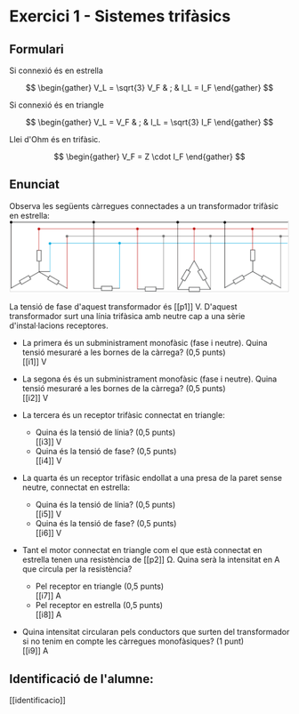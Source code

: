 # Exercici 1 - Sistemes trifàsics

## Formulari

Si connexió és en estrella

$$
\begin{gather}
V_L = \sqrt{3} V_F    &    ;    &    I_L = I_F
\end{gather}
$$

Si connexió és en triangle

$$
\begin{gather}
V_L = V_F    &    ;    &    I_L = \sqrt{3} I_F
\end{gather}
$$

Llei d'Ohm és en trifàsic.

$$
\begin{gather}
V_F = Z \cdot I_F
\end{gather}
$$

## Enunciat

Observa les següents càrregues connectades a un transformador trifàsic en estrella:
![](img/carregues_trif.png)

La tensió de fase d'aquest transformador és [[p1]] V. D'aquest transformador surt una línia trifàsica amb neutre cap a una sèrie d'instal·lacions receptores.

- La primera és un subministrament monofàsic (fase i neutre). Quina tensió mesuraré a les bornes de la càrrega? (0,5 punts)<br/>
[[i1]] V

- La segona és és un subministrament monofàsic (fase i neutre). Quina tensió mesuraré a les bornes de la càrrega? (0,5 punts)<br/>
[[i2]] V

- La tercera és un receptor trifàsic connectat en triangle:
  
    - Quina és la tensió de línia? (0,5 punts)<br/>
    [[i3]] V
    - Quina és la tensió de fase? (0,5 punts)<br/>
    [[i4]] V

- La quarta és un receptor trifàsic endollat a una presa de la paret sense neutre, connectat en estrella:
  
    - Quina és la tensió de línia? (0,5 punts)<br/>
    [[i5]] V
    - Quina és la tensió de fase? (0,5 punts)<br/>
    [[i6]] V

- Tant el motor connectat en triangle com el que està connectat en estrella tenen una resistència de [[p2]] Ω. Quina serà la intensitat en A que circula per la resistència?
  
    - Pel receptor en triangle (0,5 punts)<br/>
    [[i7]] A
    - Pel receptor en estrella (0,5 punts)<br/>
    [[i8]] A

- Quina intensitat circularan pels conductors que surten del transformador si no tenim en compte les càrregues monofàsiques? (1 punt)<br/>
[[i9]] A

## Identificació de l'alumne:

[[identificacio]]

